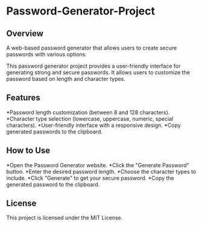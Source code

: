 # Password-Generator-Project

## Overview

A web-based password generator that allows users to create secure passwords with various options.

This password generator project provides a user-friendly interface for generating strong and secure passwords. It allows users to customize the password based on length and character types.

## Features

*Password length customization (between 8 and 128 characters).
*Character type selection (lowercase, uppercase, numeric, special characters).
*User-friendly interface with a responsive design.
*Copy generated passwords to the clipboard.

## How to Use

*Open the Password Generator website.
*Click the "Generate Password" button.
*Enter the desired password length.
*Choose the character types to include.
*Click "Generate" to get your secure password.
*Copy the generated password to the clipboard.

## License
This project is licensed under the MIT License.


